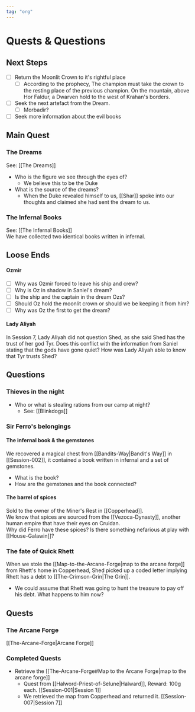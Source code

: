```yaml
---
tag: "org"
---
```

# Quests & Questions
## Next Steps
- [ ] Return the Moonlit Crown to it's rightful place
	- [ ] According to the prophecy, The champion must take the crown to the resting place of the previous champion. On the mountain, above Hor Faldur, a Dwarven hold to the west of Krahan's borders.
- [ ] Seek the next artefact from the Dream.
	- [ ] Morbadir?
- [ ] Seek more information about the evil books

## Main Quest
### The Dreams
See: [[The Dreams]]  
- Who is the figure we see through the eyes of?
	- We believe this to be the Duke
- What is the source of the dreams?
	- When the Duke revealed himself to us, [[Shar]] spoke into our thoughts and claimed she had sent the dream to us.

### The Infernal Books
See: [[The Infernal Books]]  
We have collected two identical books written in infernal.


## Loose Ends
#### Ozmir
- [ ] Why was Ozmir forced to leave his ship and crew?
- [ ] Why is Oz in shadow in Saniel's dream?
- [ ] Is the ship and the captain in the dream Ozs?
- [ ] Should Oz hold the moonlit crown or should we be keeping it from him?
- [ ] Why was Oz the first to get the dream?

#### Lady Aliyah
In Session 7, Lady Aliyah did not question Shed, as she said Shed has the trust of her god Tyr. 
Does this conflict with the information from Saniel stating that the gods have gone quiet?
How was Lady Aliyah able to know that Tyr trusts Shed?

## Questions
### Thieves in the night
- Who or what is stealing rations from our camp at night?
	- See: [[Blinkdogs]]

### Sir Ferro's belongings
#### The infernal book & the gemstones
We recovered a magical chest from [[Bandits-Way|Bandit's Way]] in [[Session-002]], it contained a book written in infernal and a set of gemstones.  
- What is the book?
- How are the gemstones and the book connected?

#### The barrel of spices
Sold to the owner of the Miner's Rest in [[Copperhead]].  
We know that spices are sourced from the [[Vezoca-Dynasty]], another human empire that have their eyes on Cruidan.  
Why did Ferro have these spices? Is there something nefarious at play with [[House-Galawin]]?

### The fate of Quick Rhett
When we stole the [[Map-to-the-Arcane-Forge|map to the arcane forge]] from Rhett's home in Copperhead, Shed picked up a coded letter implying Rhett has a debt to [[The-Crimson-Grin|The Grin]].
- We could assume that Rhett was going to hunt the treasure to pay off his debt. What happens to him now?

## Quests



### The Arcane Forge
[[The-Arcane-Forge|Arcane Forge]]



### Completed Quests
- Retrieve the [[The-Arcane-Forge#Map to the Arcane Forge|map to the arcane forge]]
	- Quest from [[Halword-Priest-of-Selune|Halward]], Reward: 100g each. [[Session-001|Session 1]]
	- We retrieved the map from Copperhead and returned it. [[Session-007|Session 7]]
